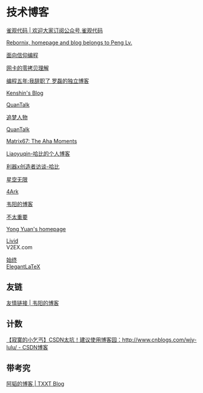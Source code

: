 # 技术博客
[雀观代码 | 欢迎大家订阅公众号,雀观代码](https://encrt.com/)
<!-- 毕业四年拿到公司股权的程序员er -->

[Rebornix, homepage and blog belongs to Peng Lv.](https://rebornix.com/)
<!-- 微软vscode开发者，ggtalk分享嘉宾 -->

[面向信仰编程](https://draveness.me/)
<!-- 饿了吗程序员，ggtalk分享嘉宾Draveness，ios相关 -->

[网卡的零拷贝理解](https://blog.csdn.net/mudawei1/article/details/81663603)

[编程五年:我辞职了  罗磊的独立博客](https://luolei.org/new-journey/)

[Kenshin's Blog](http://kenshin.wang/blog/)

[QuanTalk](https://blog.adolphlwq.xyz/)

[追梦人物](https://www.zmrenwu.com/)

[QuanTalk](https://blog.adolphlwq.xyz)

[Matrix67: The Aha Moments](https://www.matrix67.com/blog/)

[Liaoyuqin-哈比的个人博客](https://www.liaoyuqin.com/#)

[利器x创造者访谈-哈比](https://www.liaoyuqin.com/post/it-s-me/liqixproject)

[星空无限](https://liyangzone.com)

[4Ark](https://4ark.me)

[韦阳的博客](https://godweiyang.com)

[不太重要](https://butaizhongyao.fireside.fm/)

[Yong Yuan's homepage](http://yongyuan.name/)

[Livid](https://livid.v2ex.com)\
V2EX.com

[始终](https://liam.page)\
[ElegantLaTeX](https://github.com/ElegantLaTeX)

## 友链
[友情链接 | 韦阳的博客](https://godweiyang.com/friends/)

## 计数
[【寂寞的小乞丐】CSDN太坑！建议使用博客园：http://www.cnblogs.com/wjy-lulu/ - CSDN博客](https://blog.csdn.net/u011046017)



## 带考究
[阿韬的博客 | TXXT Blog](https://hunterlxt.github.io)